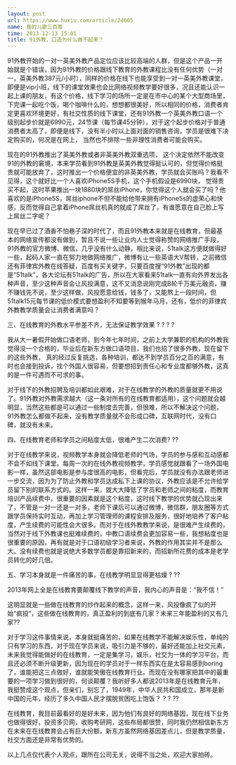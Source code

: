 ```yaml
---
layout: post
url: https://www.huxiu.com/article/24605
name: 我的儿歌三百首
time: 2013-12-13 15:01
title: 91外教，口语为什么做不起来？
---
```

91外教开始的一对一英美外教产品定位应该比较高端的人群，但是这个产品一开始就是个错误，因为91外教的价格跟线下教育的外教课程比没有任何优势（一对一，英美外教387元/小时），同样的价格在线下也能享受到一对一英美外教课堂， 即便是vip小班，线下的课堂效果也会比网络视频教学要好很多，况且还能认识一起上课的朋友，有这个价格，线下学习的场所一定是在市中心的某个大型商场里，下完课一起吃个饭，喝个咖啡什么的，想想都很美好，所以相同的价格，消费者肯定更喜欢环境更好，有社交性质的线下课堂，还有91外教一个英美外教口语一个级别起步价就是6990元，24节课（每节课45分钟），对于这个起步价格对于普通消费者太高了，即便是线下，没有半小时以上面对面的销售咨询，学员是很难下决定购买的，何况是在网上， 当然也不排除一些非理性消费者可能会购买。

现在的91外教推出了英美外教或者非英美外教双重选项， 这个决定依然不能改变91的外教的窘境，本来学员看到91外教是英美外教觉得挺认可的，但觉得价格挺贵就可能放弃了，这时推出一个价格便宜的非英美外教，学员就会买账吗？我看不见得，这个就好比一个人喜欢iPhone5S手机，这个手机假设是6990块， 觉得贵买不起，这时苹果推出一块1880块的屌丝iPhone，你觉得这个人就会买了吗？他喜欢的是iPhone5S，屌丝iphone不但不能给他带来拥有iPhone5s的虚荣心和快感，反而觉得自己拿着iPhone屌丝机真的就成了屌丝了，有谁愿意在自己脸上写上屌丝二字呢？

现在早已过了酒香不怕巷子深的时代了，而且91外教本来就是在线教育，但最基本的网络宣传都没有做到，暂且不说一些让业内人士觉得称赞的网络推广手段，91外教的官方微博、微信，几乎没有什么动静，相比来说，51talk这方便就做得好一些，起码人家一直在努力地做网络推广，微博有让一些英语大V帮转，之前微信还有菲律宾外教在线答疑，百度有买关键字，只要百度搜“91外教”出现的都是“51talk”，各大论坛有51talk的广告，所以在大家看来51talk一直有向外界发出各种声音，至少这种声音会让风投满意，这不又消息说刚完成B轮千万美元融资，赚不赚钱先不说，至少这样做，风投愿意给钱，钱多了，又能熬上一段时间，但51talk15元每节课的低价模式要想盈利不知要等到猴年马月，还有，低价的菲律宾外教教学质量会让消费者满意吗？

三、在线教育的外教水平参差不齐，无法保证教学效果 ? ? ? ?

我从大一暑假开始做口语老师，到今年七年时间，之前上大学兼职的机构的外教我觉得没一个合格的，毕业后在新东方做口语项目，我们也招了很多外教，现在留下的这些外教， 真的经过反复挑选，各种培训，都达不到学员百分之百的满意，有时也会接到投诉，找个外国人很容易，但要想招到责任心和专业度都够外教，这真的是一件可遇而不可求的事。

对于线下的外教招聘及培训都如此艰难，对于在线教学的外教的质量就更不用说了。91外教对外教需求越大（这一条对所有的在线教育都适用），这个问题就会越明显，当然这些都是可以通过一些制度去完善，但很难，所以不解决这个问题，91外教怎么都做不起来，没有教学质量就不会形成口碑，互联网时代，没有口碑，就没有未来。

四、在线教育老师和学员之间粘度太低，很难产生二次消费? ??

对于在线教学来说，视频教学本身就会降低老师的气场，学员的参与感和互动感都不会不如线下课堂。每周一次的在线外教视频教学，学员感觉就跟看了一场外国电影一样，虽然这部电影是参与度很高的电影，但看完后，学员就没有办法跟老师进一步交流，因为为了防止外教和学员达成私下上课的协议，外教应该是不允许给学员留下别的联系方式的。这样一来，就大大降低了学员和老师之间的粘度，而教育培训产品续费中，很重要的因素就是这个粘度，这时线下教学的优势就凸现出来了，不管是一对一还是一对多，老师下课后可以通过微博，微信群，朋友圈等方式跟学员保持实时互动，再加上学习管理师的课程安排及服务，很好地培养了客户粘度，产生续费的可能性会大很多。而对于在线外教教学来说，是很难产生续费的，当然对于线下外教课也挺难续费的，中教口语续费会更加容易一些，我想粘度也是很重要的原因，再有就是对于口语初级学习者来说，外教的作用其实并不是那么大。没有续费也就是说绝大多数学员都是靠招新来的，而招新所花费的成本是老学员转化的好几倍。

五、学习本身就是一件痛苦的事，在线教学明显显得更枯燥 ? ??

2013年网上全是在线教育要颠覆线下教学的声音，我内心的声音是：“我不信！”

这明显就是一些做在线教育的炒作起来的概念，这样一来，风投像疯了似的开始“疯投”，这些做在线教育的，真正盈利的到底有几家？未来三年能盈利的又有几家??

对于学习这件事情来说，本身就挺痛苦的，如果在线教学不能解决娱乐性，单纯的只有学习的东西，对于现在学员来说，吸引力是不够的，最好还能加上社交元素，未来我觉得能做好的在线教育，一定是集学习，娱乐，社交为一体的学习平台，而且还必须不断升级更新，因为现在的学员对于一样东西实在是太容易感到boring了，谁能把这三点做好，谁就能笑傲在线教育行业。而现在没有哪家把其中的最重要的一项学习做到很好的，何谈颠覆？我听好多人都说2013年是在线教育元年，我挺赞成这个观点，但亲们，别忘了，1949年，中华人民共和国成立，那年是新中国的元年，经历了多久中国人民才摆脱贫困吃上饱饭？ ? ? ??

在线教育，我目前最看好的是好未来，因为他们有良好的网络基因，现在线下业务也做得很好，投资多贝网，收购考研网，这些布局都很赞，同时我仍然相信新东方在未来在在线教育会占有巨大份额，新东方虽然网络基因差点儿，但是教学质量，社交方面还是非常有优势的。

以上几点仅代表个人观点，跟所在公司无关，说得不当之处，欢迎大家拍砖。

